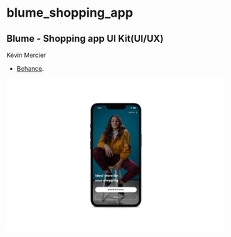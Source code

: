 # blume_shopping_app

## Blume - Shopping app UI Kit(UI/UX)
Kévin Mercier

- [Behance](https://www.behance.net/gallery/85593251/Blume-Shopping-app-UI-Kit?tracking_source=search%7Cdepartment%20store%20app).

![ ui/ux](https://github.com/roufy235/blume_shopping_app/blob/main/assets/mock.jpg?raw=true)

